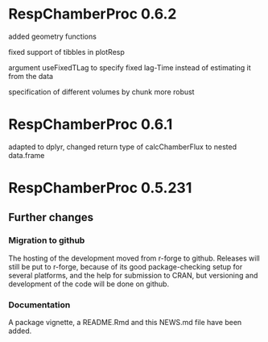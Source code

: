 # RespChamberProc 0.6.2

added geometry functions

fixed support of tibbles in plotResp

argument useFixedTLag to specify fixed lag-Time instead of estimating it from the data

specification of different volumes by chunk more robust


# RespChamberProc 0.6.1

adapted to dplyr, changed return type of calcChamberFlux to nested data.frame


# RespChamberProc 0.5.231

## Further changes

### Migration to github

The hosting of the development moved from r-forge to github. Releases will still be put to r-forge, because of its good package-checking setup for several platforms, and the help for submission to CRAN, but versioning and development of the code will be done on github. 

### Documentation

A package vignette, a README.Rmd and this NEWS.md file have been added.
 
